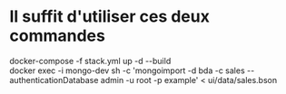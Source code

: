 # Il suffit d'utiliser ces deux commandes
docker-compose -f stack.yml up -d --build <br>
docker exec -i mongo-dev sh -c 'mongoimport -d bda -c sales --authenticationDatabase admin -u root -p example' < ui/data/sales.bson
